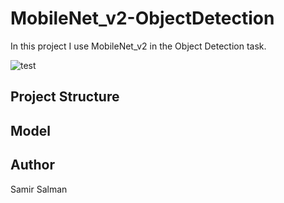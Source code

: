 # MobileNet_v2-ObjectDetection
In this project I use MobileNet_v2 in the Object Detection task.

![test](https://github.com/samirsalman/MobileNet_v2-ObjectDetection/blob/main/test.gif)

## Project Structure

## Model

## Author

Samir Salman
